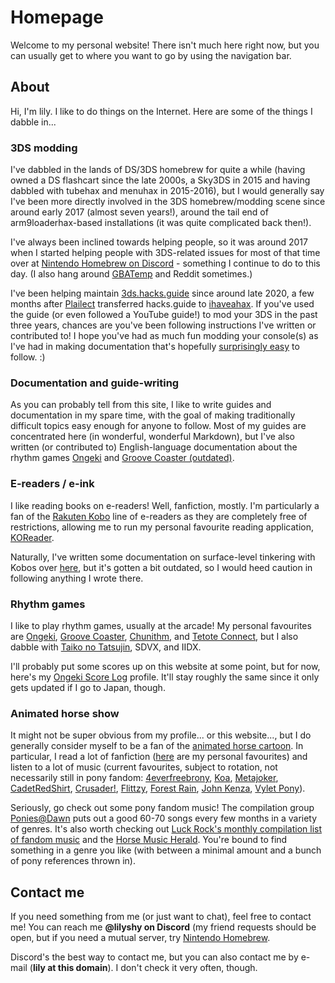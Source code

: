 # Homepage

Welcome to my personal website! There isn't much here right now, but you can usually get to where you want to go by using the navigation bar.

## About

Hi, I'm lily. I like to do things on the Internet. Here are some of the things I dabble in...

### 3DS modding

I've dabbled in the lands of DS/3DS homebrew for quite a while (having owned a DS flashcart since the late 2000s, a Sky3DS in 2015 and having dabbled with tubehax and menuhax in 2015-2016), but I would generally say I've been more directly involved in the 3DS homebrew/modding scene since around early 2017 (almost seven years!), around the tail end of arm9loaderhax-based installations (it was quite complicated back then!). 

I've always been inclined towards helping people, so it was around 2017 when I started helping people with 3DS-related issues for most of that time over at [Nintendo Homebrew on Discord](https://discord.gg/C29hYvh) - something I continue to do to this day. (I also hang around [GBATemp](https://gbatemp.net/forums/nintendo-3ds.199/) and Reddit sometimes.)

I've been helping maintain [3ds.hacks.guide](https://3ds.hacks.guide) since around late 2020, a few months after [Plailect](https://github.com/plailect) transferred hacks.guide to [ihaveahax](https://ihaveahax.net/). If you've used the guide (or even followed a YouTube guide!) to mod your 3DS in the past three years, chances are you've been following instructions I've written or contributed to! I hope you've had as much fun modding your console(s) as I've had in making documentation that's hopefully [surprisingly easy](https://knowyourmeme.com/photos/2436665) to follow. :)

### Documentation and guide-writing

As you can probably tell from this site, I like to write guides and documentation in my spare time, with the goal of making traditionally difficult topics easy enough for anyone to follow. Most of my guides are concentrated here (in wonderful, wonderful Markdown), but I've also written (or contributed to) English-language documentation about the rhythm games [Ongeki](https://docs.google.com/document/d/1HKCW7DWjYRnVjCmPzrQwDKC0wKTi41X-Y-dP1-ygliU/edit?usp=sharing) and [Groove Coaster (outdated)](https://docs.google.com/document/d/1W7LavJKqfvauztVIdbxeII_HtA1Z9XJ5U13g-I-DgJs/edit?usp=sharing).

### E-readers / e-ink

I like reading books on e-readers! Well, fanfiction, mostly. I'm particularly a fan of the [Rakuten Kobo](https://kobo.com) line of e-readers as they are completely free of restrictions, allowing me to run my personal favourite reading application, [KOReader](https://github.com/koreader/koreader/).

Naturally, I've written some documentation on surface-level tinkering with Kobos over [here](kobo), but it's gotten a bit outdated, so I would heed caution in following anything I wrote there.

### Rhythm games

I like to play rhythm games, usually at the arcade! My personal favourites are [Ongeki](https://ongeki.sega.jp/), [Groove Coaster](https://groovecoaster.jp), [Chunithm](https://chunithm.sega.jp), and [Tetote Connect](https://tetoteconnect.jp), but I also dabble with [Taiko no Tatsujin](https://taiko.namco-ch.net/taiko/), SDVX, and IIDX. 

I'll probably put some scores up on this website at some point, but for now, here's my [Ongeki Score Log](https://ongeki-score.net/user/7257/) profile. It'll stay roughly the same since it only gets updated if I go to Japan, though.

### Animated horse show

It might not be super obvious from my profile... or this website..., but I do generally consider myself to be a fan of the [animated horse cartoon](https://www.equestriadaily.com/). In particular, I read a lot of fanfiction ([here](https://www.fimfiction.net/bookshelf/1244885/favourites) are my personal favourites) and listen to a lot of music (current favourites, subject to rotation, not necessarily still in pony fandom: [4everfreebrony](https://www.youtube.com/@4everfreebrony), [Koa](https://twitter.com/KoaPony), [Metajoker](https://www.youtube.com/@Metajoker), [CadetRedShirt](https://www.youtube.com/@CadetRedShirt), [Crusader!](https://www.youtube.com/@BandoTheBear), [Flittzy](https://www.youtube.com/@FlittzyMusic), [Forest Rain](https://www.youtube.com/@ForestRainMedia), [John Kenza](https://www.youtube.com/@RyleoGoldridge), [Vylet Pony](https://www.vyletpony.com/)).

Seriously, go check out some pony fandom music! The compilation group [Ponies@Dawn](https://poniesatdawn.bandcamp.com/) puts out a good 60-70 songs every few months in a variety of genres. It's also worth checking out [Luck Rock's monthly compilation list of fandom music](https://www.youtube.com/@LuckRockMusic/playlists) and the [Horse Music Herald](https://horsemusicherald.com/). You're bound to find something in a genre you like (with between a minimal amount and a bunch of pony references thrown in).

## Contact me

If you need something from me (or just want to chat), feel free to contact me! You can reach me **@lilyshy on Discord** (my friend requests should be open, but if you need a mutual server, try [Nintendo Homebrew](https://discord.gg/C29hYvh).

Discord's the best way to contact me, but you can also contact me by e-mail (**lily at this domain**). I don't check it very often, though.